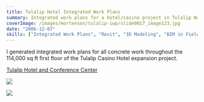 ```yaml
---
title: Tulalip Hotel Integrated Work Plans
summary: Integrated work plans for a hotel/casino project in Tulalip Washington
coverImage: /images/mortenson/tulalip-iwp/slide0017_image123.jpg
date: "2006-12-07"
skills: ["Integrated Work Plans", "Revit", "3D Modeling", "BIM in Field"]
---
```


I generated integrated work plans for all concrete work throughout the 114,000 sq ft first floor of the Tulalip Casino Hotel expansion project.

[Tulalip Hotel and Conference Center](https://www.mortenson.com/projects/tulalip-hotel-and-conference-center)

![](/images/mortenson/tulalip-iwp/slide0017_image119.jpg)

![](/images/mortenson/tulalip-iwp/slide0017_image121.jpg)
